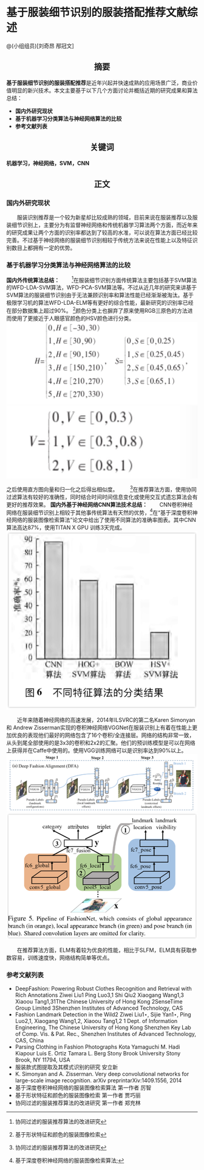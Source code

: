 # 基于服装细节识别的服装搭配推荐文献综述
@(小组组员)[刘奇昂 邴冠文]

## <center>摘要</center>
**基于服装细节识别的服装搭配推荐**是近年兴起并快速成熟的应用场景广泛，商业价值明显的新兴技术。本文主要基于以下几个方面讨论并概括近期的研究成果和算法总结：

- **国内外研究现状**
- **基于机器学习分类算法与神经网络算法的比较**
- **参考文献列表**
## <center>关键词</center>
**机器学习，神经网络，SVM，CNN**

## <center>正文</center>
### 国内外研究现状
&emsp;&emsp;服装识别推荐是一个较为新星却比较成熟的领域，目前来说在服装推荐以及服装细节识别上，主要分为有监督神经网络和传统机器学习算法两个方面，而近年来的研究成果让两个方面的识别率都达到了较高的水准，可以说在算法方面已经比较完善。不过基于神经网络的服装细节识别相较于传统方法来说在性能上以及特征识别数目上都拥有一定的优势。

### 基于机器学习分类算法与神经网络算法的比较
**国内外传统算法总结：**
&emsp;&emsp;[^1]在服装细节识别方面传统算法主要包括基于SVM算法的WFD-LDA-SVM算法，WFD-PCA-SVM算法等。不过从近几年的研究来讲基于SVM算法的服装细节识别由于无法兼顾识别率和算法性能已经渐渐被淘汰。基于极限学习机的算法WFD-LDA-ELM等有更好的综合性能，最新研究的识别率已经在部分数据集上超过90%。
[^4]颜色分类上也摒弃了原来使用RGB三原色的方法进而使用了更接近于人眼感官颜色的HSV颜色进行分类。
![Alt text](./WechatIMG87.jpeg)
![Alt text](./WechatIMG88.jpeg)

之后使用直方图向量和归一化之后得出相似度。
&emsp;&emsp;[^2]在推荐算法方面，使用协同过滤算法有较好的准确性，同时结合时间时间信息变化或使用交互式遗忘算法会有更好的推荐效果。
**国内外基于神经网络CNN算法技术总结：**
&emsp;&emsp;CNN卷积神经网络在服装细节识别上相较于其他事传统算法有天然的优势，[^3]在“基于深度卷积神经网络的服装图像检索算法”论文中给出了使用不同算法的准确率图表。其中CNN算法高达87%，使用TITAN X GPU 训练3天完成。
![Alt text](./1531058920974.png)

&emsp;&emsp;近年来随着神经网络的高速发展，2014年ILSVRC的第二名Karen Simonyan和 Andrew Zisserman实现的卷积神经网络VGGNet在服装识别上有着在性能上更加优良的表现他们最好的网络包含了16个卷积/全连接层。网络的结构非常一致，从头到尾全部使用的是3x3的卷积和2x2的汇聚。他们的预训练模型是可以在网络上获得并在Caffe中使用的。使用VGG训练网络可以是识别率达到90%以上。
![Alt text](./1531059133532.png)
![Alt text](./1531059286834.png)

&emsp;&emsp;在推荐算法方面，ELM有着较为优良的性能，相比于SLFM，ELM具有获取参数容易，训练速度快，网络结构简单等优点。
### 参考文献列表
- DeepFashion: Powering Robust Clothes Recognition and Retrieval with Rich Annotations Ziwei Liu1 Ping Luo3,1 Shi Qiu2 Xiaogang Wang1,3 Xiaoou Tang1,31The Chinese University of Hong Kong 2SenseTime Group Limited 3Shenzhen Institutes of Advanced Technology, CAS 
- Fashion Landmark Detection in the Wild2 Ziwei Liu1⋆, Sijie Yan1⋆, Ping Luo2,1, Xiaogang Wang1,2, Xiaoou Tang1,2 1 Dept. of Information Engineering, The Chinese University of 	Hong Kong Shenzhen Key Lab of Comp. Vis. & Pat. Rec., Shenzhen Institutes of Advanced Technology, CAS, China 
- Parsing Clothing in Fashion Photographs Kota Yamaguchi M. Hadi Kiapour Luis E. Ortiz Tamara L. Berg Stony Brook University Stony Brook, NY 11794, USA
- 服装款式图提取及其模式识别的研究 安立新
- K. Simonyan and A. Zisserman. Very deep convolutional networks for large-scale image recognition. arXiv preprintarXiv:1409.1556, 2014
- 基于深度卷积神经网络的服装图像检索算法 第一作者 厉智
- 基于形状特征和颜色的服装图像检索 第一作者 贾巧丽
- 协同过滤的服装推荐算法的改进研究 第一作者 郑充林 

[^1]: 协同过滤的服装推荐算法的改进研究

[^2]: 协同过滤的服装推荐算法的改进研究

[^3]: 基于深度卷积神经网络的服装图像检索算法;

[^4]:基于形状特征和颜色的服装图像检索














